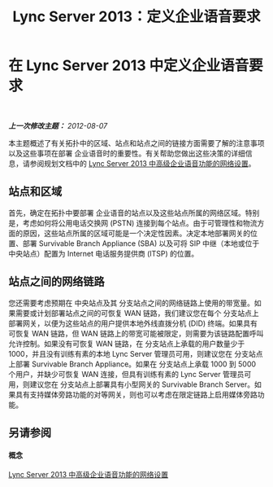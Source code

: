 ﻿---
title: Lync Server 2013：定义企业语音要求
TOCTitle: 定义组织的企业语音要求
ms:assetid: 3310f78e-c658-4557-95fa-159ce3c22953
ms:mtpsurl: https://technet.microsoft.com/zh-cn/library/Gg425826(v=OCS.15)
ms:contentKeyID: 49312433
ms.date: 05/19/2016
mtps_version: v=OCS.15
ms.translationtype: HT
---

# 在 Lync Server 2013 中定义企业语音要求

 

_**上一次修改主题：** 2012-08-07_

本主题概述了有关拓扑中的区域、站点和站点之间的链接方面需要了解的注意事项以及这些事项在部署 企业语音时的重要性。有关帮助您做出这些决策的详细信息，请参阅规划文档中的 [Lync Server 2013 中高级企业语音功能的网络设置](lync-server-2013-network-settings-for-the-advanced-enterprise-voice-features.md)。

## 站点和区域

首先，确定在拓扑中要部署 企业语音的站点以及这些站点所属的网络区域。特别是，考虑如何将公用电话交换网 (PSTN) 连接到每个站点。由于可管理性和物流方面的原因，这些站点所属的区域可能是一个决定性因素。决定本地部署网关的位置、部署 Survivable Branch Appliance (SBA) 以及可将 SIP 中继（本地或位于中央站点）配置为 Internet 电话服务提供商 (ITSP) 的位置。

## 站点之间的网络链路

您还需要考虑预期在 中央站点及其 分支站点之间的网络链路上使用的带宽量。如果需要或计划部署站点之间的可恢复 WAN 链路，我们建议您在每个 分支站点上部署网关，以便为这些站点的用户提供本地外线直拨分机 (DID) 终端。如果具有可恢复 WAN 链路，但 WAN 链路上的带宽可能被限定，则需要为该链路配置呼叫允许控制。如果没有可恢复 WAN 链路，在 分支站点上承载的用户数量少于 1000，并且没有训练有素的本地 Lync Server 管理员可用，则建议您在 分支站点上部署 Survivable Branch Appliance。如果在 分支站点上承载 1000 到 5000 个用户，并缺少可恢复 WAN 连接，但具有训练有素的 Lync Server 管理员可用，则建议您在 分支站点上部署具有小型网关的 Survivable Branch Server。如果具有支持媒体旁路功能的对等网关，则也可以考虑在限定链路上启用媒体旁路功能。

## 另请参阅

#### 概念

[Lync Server 2013 中高级企业语音功能的网络设置](lync-server-2013-network-settings-for-the-advanced-enterprise-voice-features.md)

